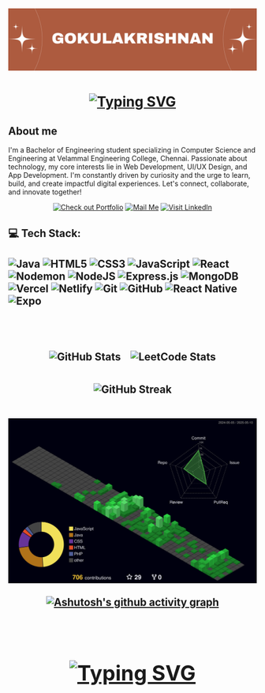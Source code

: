 <h1 align=""><img src="Gokulakrishnan.png" alt="Typing SVG" /></a></h1> 
  <h1 align="center"><a href="https://git.io/typing-svg"><img src="https://readme-typing-svg.demolab.com?font=Fira+Code&weight=600&size=28&pause=1000&color=FFFF00&width=435&lines=Hello,+I+am+Gokulakrishnan" alt="Typing SVG" /></a>
</h1>

<h2>About me</h2>
<p>
  I'm a Bachelor of Engineering student specializing in Computer Science and Engineering at Velammal Engineering College, Chennai. Passionate about technology, my core interests lie in Web Development, UI/UX Design, and App Development. I'm constantly driven by curiosity and the urge to learn, build, and create impactful digital experiences. Let's connect, collaborate, and innovate together!</p>

    
  <div align="center">
    
[![Check out Portfolio](https://img.shields.io/badge/Check_out_my_Portfolio-000?style=for-the-badge&logo=vercel&logoColor=white)](https://www.gokulakrishnan.online)
[![Mail Me](https://img.shields.io/badge/Mail_me-D14836?style=for-the-badge&logo=gmail&logoColor=white)](mailto:sivalingamgokulakrishnan@gmail.com)
[![Visit LinkedIn](https://img.shields.io/badge/Connect_with_me-LinkedIn-blue?style=for-the-badge&logo=linkedin&logoColor=white)](https://www.linkedin.com/in/gokulakrishnan-s-01890b312/)

</div>
<h2>💻 Tech Stack:<h2/> 

<div align ="left">
 
![Java](https://img.shields.io/badge/java-%23ED8B00.svg?style=for-the-badge&logo=openjdk&logoColor=white) ![HTML5](https://img.shields.io/badge/html5-%23E34F26.svg?style=for-the-badge&logo=html5&logoColor=white) ![CSS3](https://img.shields.io/badge/css3-%231572B6.svg?style=for-the-badge&logo=css3&logoColor=white) ![JavaScript](https://img.shields.io/badge/javascript-%23323330.svg?style=for-the-badge&logo=javascript&logoColor=%23F7DF1E) ![React](https://img.shields.io/badge/react-%2320232a.svg?style=for-the-badge&logo=react&logoColor=%2361DAFB) ![Nodemon](https://img.shields.io/badge/NODEMON-%23323330.svg?style=for-the-badge&logo=nodemon&logoColor=%BBDEAD) ![NodeJS](https://img.shields.io/badge/node.js-6DA55F?style=for-the-badge&logo=node.js&logoColor=white) ![Express.js](https://img.shields.io/badge/express.js-%23404d59.svg?style=for-the-badge&logo=express&logoColor=%2361DAFB) ![MongoDB](https://img.shields.io/badge/MongoDB-%234ea94b.svg?style=for-the-badge&logo=mongodb&logoColor=white) ![Vercel](https://img.shields.io/badge/vercel-%23000000.svg?style=for-the-badge&logo=vercel&logoColor=white) ![Netlify](https://img.shields.io/badge/netlify-%23000000.svg?style=for-the-badge&logo=netlify&logoColor=#00C7B7) ![Git](https://img.shields.io/badge/git-%23F05033.svg?style=for-the-badge&logo=git&logoColor=white) ![GitHub](https://img.shields.io/badge/github-%23121011.svg?style=for-the-badge&logo=github&logoColor=white) ![React Native](https://img.shields.io/badge/react_native-%2320232a.svg?style=for-the-badge&logo=react&logoColor=%2361DAFB) ![Expo](https://img.shields.io/badge/expo-1C1E24?style=for-the-badge&logo=expo&logoColor=#D04A37)</div>
<br>


<div style="display: flex; justify-content: center; gap: 20px; flex-wrap: wrap;">
  
  <img src="https://github-readme-stats.vercel.app/api?username=GokulakrishnanSivalingam&theme=great-gatsby&hide_border=false&include_all_commits=false&count_private=false" alt="GitHub Stats" /><br>

  <img src="https://leetcard.jacoblin.cool/Gokula_krishnan_007?theme=dark&font=Roboto" alt="LeetCode Stats" /><br>
 <!-- GitHub Streak Stats -->
<img src="https://github-readme-streak-stats.herokuapp.com/?user=GokulakrishnanSivalingam&theme=dark" alt="GitHub Streak" />



</div>
<br>

![Night Green 3D Contribution](./profile-3d-contrib/profile-night-green.svg)

<div align="center">
 
[![Ashutosh's github activity graph](https://github-readme-activity-graph.vercel.app/graph?username=GokulakrishnanSivalingam&bg_color=3d3d3d&color=ffff00&line=ffff00&point=d76b47&area=true&hide_border=true)](https://github.com/ashutosh00710/github-readme-activity-graph)
  
<br>
<h1 align="center"><a href="https://git.io/typing-svg"><img src="https://readme-typing-svg.demolab.com?font=Fira+Code&weight=600&size=28&pause=1000&color=FFFF00&width=435&lines=Thanks+for+visiting" alt="Typing SVG" /></a>
</h1>

